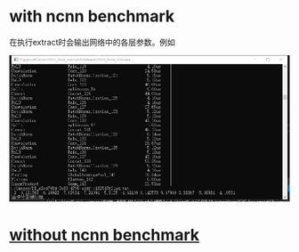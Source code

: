 # with ncnn benchmark

在执行extract时会输出网络中的各层参数。例如

![image-20201215091847726](readme.assets/image-20201215091847726.png)

# [without ncnn benchmark](https://github.com/gitleej/ncnn_vulkan_vs2017_x64_without_benchmark_release)